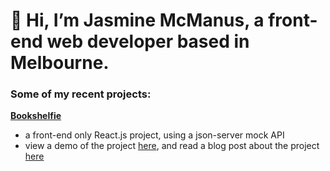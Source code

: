 # 👋 Hi, I’m Jasmine McManus, a front-end web developer based in Melbourne.

### Some of my recent projects:

**[Bookshelfie](https://github.com/jasminemcmanus/bookshelfie)**
- a front-end only React.js project, using a json-server mock API
- view a demo of the project [here](https://bookshelfie.netlify.app/), and read a blog post about the project [here](https://medium.com/@jasmine.mcmanus/book-shelfie-my-react-app-journey-4ed67d753df4)
